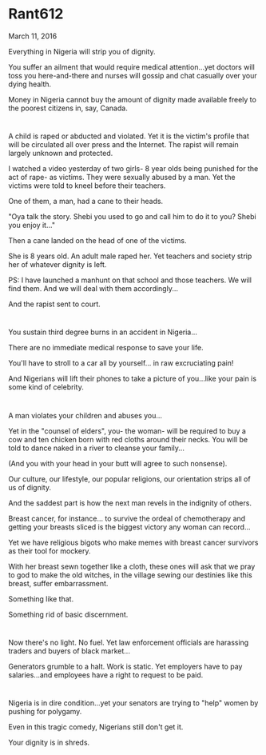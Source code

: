 # Rant612


March 11, 2016

Everything in Nigeria will strip you of dignity. 

You suffer an ailment that would require medical attention...yet doctors will toss you here-and-there and nurses will gossip and chat casually over your dying health.

Money in Nigeria cannot buy the amount of dignity made available freely to the poorest citizens in, say, Canada.

#

A child is raped or abducted and violated. Yet it is the victim's profile that will be circulated all over press and the Internet. The rapist will remain largely unknown and protected. 

I watched a video yesterday of two girls- 8 year olds being punished for the act of rape- as victims. They were sexually abused by a man. Yet the victims were told to kneel before their teachers. 

One of them, a man, had a cane to their heads.

"Oya talk the story. Shebi you used to go and call him to do it to you? Shebi you enjoy it..."

Then a cane landed on the head of one of the victims.

She is 8 years old. An adult male raped her. Yet teachers and society strip her of whatever dignity is left.

PS: I have launched a manhunt on that school and those teachers. We will find them. And we will deal with them accordingly...

And the rapist sent to court.

#

You sustain third degree burns in an accident in Nigeria...

There are no immediate medical response to save your life. 

You'll have to stroll to a car all by yourself... in raw excruciating pain!

And Nigerians will lift their phones to take a picture of you...like your pain is some kind of celebrity. 

#

A man violates your children and abuses you...

Yet in the "counsel of elders", you- the woman- will be required to buy a cow and ten chicken born with red cloths around their necks. You will be told to dance naked in a river to cleanse your family...

(And you with your head in your butt will agree to such nonsense). 

Our culture, our lifestyle, our popular religions, our orientation strips all of us of dignity.

And the saddest part is how the next man revels in the indignity of others.

Breast cancer, for instance... to survive the ordeal of chemotherapy and getting your breasts sliced is the biggest victory any woman can record...

Yet we have religious bigots who make memes with breast cancer survivors as their tool for mockery.

With her breast sewn together like a cloth, these ones will ask that we pray to god to make the old witches, in the village sewing our destinies like this breast, suffer embarrassment.

Something like that. 

Something rid of basic discernment.

#

Now there's no light. No fuel. Yet law enforcement officials are harassing traders and buyers of black market...

Generators grumble to a halt. Work is static. Yet employers have to pay salaries...and employees have a right to request to be paid.

#

Nigeria is in dire condition...yet your senators are trying to "help" women by pushing for polygamy. 

Even in this tragic comedy, Nigerians still don't get it. 

Your dignity is in shreds.